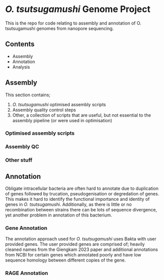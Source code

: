# *O. tsutsugamushi* Genome Project

This is the repo for code relating to assembly and annotation of O. tsutsugamushi genomes from nanopore sequencing.

## Contents
- Assembly
- Annotation
- Analysis

## Assembly
This section contains;
1. *O. tsutsugamushi* optimised assembly scripts
2. Assembly quality control steps
3. Other, a collection of scripts that are useful, but not essential to the assembly pipeline (or were used in optimisation)

### Optimised assembly scripts

### Assembly QC

### Other stuff

## Annotation
Obligate intracellular bacteria are often hard to annotate due to duplication of genes followed by trucation, pseudogenisation or degredation of genes. This makes it hard to identify the functional importance and identity of genes in *O. tsutsugamushi*. Additionally, as there is little or no recombination between strains there can be lots of sequence divergence, yet another problem in annotation of this bacterium.

### Gene Annotation
The annotation approach used for *O. tsutsugamushi* uses Bakta with user provided genes. The user provided genes are comprised of; heavily cleaned names from the Giengkam 2023 paper and additional annotations from NCBI for certain genes which annotated poorly and have low sequence homology between different copies of the gene.

### RAGE Annotation
